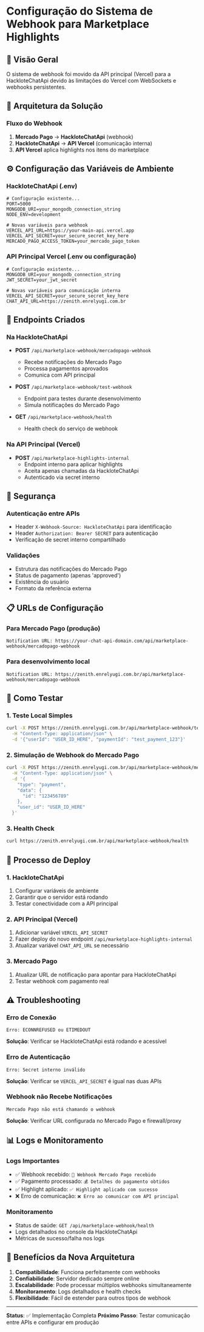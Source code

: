 # Configuração do Sistema de Webhook para Marketplace Highlights

## 🎯 Visão Geral
O sistema de webhook foi movido da API principal (Vercel) para a HackloteChatApi devido às limitações do Vercel com WebSockets e webhooks persistentes.

## 🔧 Arquitetura da Solução

### Fluxo do Webhook
1. **Mercado Pago** → **HackloteChatApi** (webhook)
2. **HackloteChatApi** → **API Vercel** (comunicação interna)
3. **API Vercel** aplica highlights nos itens do marketplace

## ⚙️ Configuração das Variáveis de Ambiente

### HackloteChatApi (.env)
```env
# Configuração existente...
PORT=5000
MONGODB_URI=your_mongodb_connection_string
NODE_ENV=development

# Novas variáveis para webhook
VERCEL_API_URL=https://your-main-api.vercel.app
VERCEL_API_SECRET=your_secure_secret_key_here
MERCADO_PAGO_ACCESS_TOKEN=your_mercado_pago_token
```

### API Principal Vercel (.env ou configuração)
```env
# Configuração existente...
MONGODB_URI=your_mongodb_connection_string
JWT_SECRET=your_jwt_secret

# Novas variáveis para comunicação interna
VERCEL_API_SECRET=your_secure_secret_key_here
CHAT_API_URL=https://zenith.enrelyugi.com.br
```

## 🚀 Endpoints Criados

### Na HackloteChatApi
- **POST** `/api/marketplace-webhook/mercadopago-webhook`
  - Recebe notificações do Mercado Pago
  - Processa pagamentos aprovados
  - Comunica com API principal

- **POST** `/api/marketplace-webhook/test-webhook` 
  - Endpoint para testes durante desenvolvimento
  - Simula notificações do Mercado Pago

- **GET** `/api/marketplace-webhook/health`
  - Health check do serviço de webhook

### Na API Principal (Vercel)
- **POST** `/api/marketplace-highlights-internal`
  - Endpoint interno para aplicar highlights
  - Aceita apenas chamadas da HackloteChatApi
  - Autenticado via secret interno

## 🔐 Segurança

### Autenticação entre APIs
- Header `X-Webhook-Source: HackloteChatApi` para identificação
- Header `Authorization: Bearer SECRET` para autenticação
- Verificação de secret interno compartilhado

### Validações
- Estrutura das notificações do Mercado Pago
- Status de pagamento (apenas 'approved')
- Existência do usuário
- Formato da referência externa

## 📋 URLs de Configuração

### Para Mercado Pago (produção)
```
Notification URL: https://your-chat-api-domain.com/api/marketplace-webhook/mercadopago-webhook
```

### Para desenvolvimento local
```
Notification URL: https://zenith.enrelyugi.com.br/api/marketplace-webhook/mercadopago-webhook
```

## 🧪 Como Testar

### 1. Teste Local Simples
```bash
curl -X POST https://zenith.enrelyugi.com.br/api/marketplace-webhook/test-webhook \
  -H "Content-Type: application/json" \
  -d '{"userId": "USER_ID_HERE", "paymentId": "test_payment_123"}'
```

### 2. Simulação de Webhook do Mercado Pago
```bash
curl -X POST https://zenith.enrelyugi.com.br/api/marketplace-webhook/mercadopago-webhook \
  -H "Content-Type: application/json" \
  -d '{
    "type": "payment",
    "data": {
      "id": "123456789"
    },
    "user_id": "USER_ID_HERE"
  }'
```

### 3. Health Check
```bash
curl https://zenith.enrelyugi.com.br/api/marketplace-webhook/health
```

## 🔄 Processo de Deploy

### 1. HackloteChatApi
1. Configurar variáveis de ambiente
2. Garantir que o servidor está rodando
3. Testar conectividade com a API principal

### 2. API Principal (Vercel)
1. Adicionar variável `VERCEL_API_SECRET`
2. Fazer deploy do novo endpoint `/api/marketplace-highlights-internal`
3. Atualizar variável `CHAT_API_URL` se necessário

### 3. Mercado Pago
1. Atualizar URL de notificação para apontar para HackloteChatApi
2. Testar webhook com pagamento real

## ⚠️ Troubleshooting

### Erro de Conexão
```
Erro: ECONNREFUSED ou ETIMEDOUT
```
**Solução**: Verificar se HackloteChatApi está rodando e acessível

### Erro de Autenticação
```
Erro: Secret interno inválido
```
**Solução**: Verificar se `VERCEL_API_SECRET` é igual nas duas APIs

### Webhook não Recebe Notificações
```
Mercado Pago não está chamando o webhook
```
**Solução**: Verificar URL configurada no Mercado Pago e firewall/proxy

## 📊 Logs e Monitoramento

### Logs Importantes
- ✅ Webhook recebido: `🔔 Webhook Mercado Pago recebido`
- ✅ Pagamento processado: `💰 Detalhes do pagamento obtidos`
- ✅ Highlight aplicado: `✅ Highlight aplicado com sucesso`
- ❌ Erro de comunicação: `❌ Erro ao comunicar com API principal`

### Monitoramento
- Status de saúde: `GET /api/marketplace-webhook/health`
- Logs detalhados no console da HackloteChatApi
- Métricas de sucesso/falha nos logs

## 🎉 Benefícios da Nova Arquitetura

1. **Compatibilidade**: Funciona perfeitamente com webhooks
2. **Confiabilidade**: Servidor dedicado sempre online
3. **Escalabilidade**: Pode processar múltiplos webhooks simultaneamente
4. **Monitoramento**: Logs detalhados e health checks
5. **Flexibilidade**: Fácil de estender para outros tipos de webhook

---

**Status**: ✅ Implementação Completa
**Próximo Passo**: Testar comunicação entre APIs e configurar em produção
